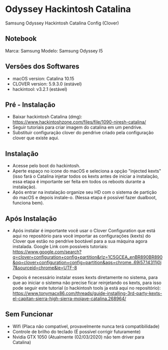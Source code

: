 # Odyssey Hackintosh Catalina
Samsung Odyssey Hackintosh Catalina Config (Clover)

## Notebook
Marca: Samsung
Modelo: Samsung Odyssey I5

## Versões dos Softwares

- macOS version: Catalina 10.15
- CLOVER version: 5.9.3.0 (estável)
- hackintool: v3.2.1 (estável)

## Pré - Instalação
- Baixar hackintosh Catalina (dmg): https://www.hackintoshzone.com/files/file/1090-niresh-catalina/
- Seguir tutoriais para criar imagem do catalina em um pendrive.
- Substituir configuração clover do pendrive criado pela configuração clover que existe aqui.

## Instalação
- Acesse pelo boot do hackintosh.
- Aperte espaço no icone do macOS e seleciona a opção "injected kexts" (isso fará o Catalina injetar todos os kexts antes de iniciar a instalação, essa etapa é importante ser feita em todos os reboots durante a instalação).
- Após entrar na instalação organize seu HD com o sistema de partição do macOS e depois instale-o. (Nessa etapa é possível fazer dualboot, funciona bem).

## Após Instalação
- Após instalar é importante você usar o Clover Configuration que está aqui no repositório para você importar as configurações (kexts) do Clover que estão no pendrive bootável para a sua máquina agora instalada. Google Link com possíveis tutoriais: https://www.google.com/search?q=clover+configuration+config+partition&rlz=1C5GCEA_enBR890BR890&oq=clover+configuration+config+partition&aqs=chrome..69i57.14311j0j7&sourceid=chrome&ie=UTF-8

- Depois é necessário instalar esses kexts diretamente no sistema, para que ao iniciar o sistema não precise ficar reinjetando os kexts, para isso pode seguir este tutorial (o hackintosh tools ja está aqui no repositório): https://www.tonymacx86.com/threads/guide-installing-3rd-party-kexts-el-capitan-sierra-high-sierra-mojave-catalina.268964/

## Sem Funcionar

- Wifi (Placa não compatível, provavelmente nunca terá compatibilidade)
- Controle de brilho do teclado (É possível corrigir futuramente)
- Nvidia GTX 1050 (Atualmente (02/03/2020) não tem driver para Catalina)
